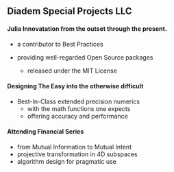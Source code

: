 ## Diadem Special Projects LLC

#### Julia Innovatation from the outset through the present.

- a contributor to Best Practices

- providing well-regarded Open Source packages
  - released under the MIT License


#### Designing The Easy into the otherwise difficult

- Best-In-Class extended precision numerics
  - with the math functions one expects
  - offering accuracy and performance
 
 
#### Attending Financial Series

- from Mutual Information to Mutual Intent
- projective transformation in 4D subspaces
- algorithm design for pragmatic use 

